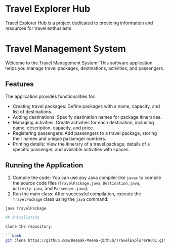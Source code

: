 # Travel Explorer Hub

Travel Explorer Hub is a project dedicated to providing information and resources for travel enthusiasts
# Travel Management System

Welcome to the Travel Management System! This software application helps you manage travel packages, destinations, activities, and passengers. 

## Features

The application provides functionalities for:

- Creating travel packages: Define packages with a name, capacity, and list of destinations.
- Adding destinations: Specify destination names for package itineraries.
- Managing activities: Create activities for each destination, including name, description, capacity, and price.
- Registering passengers: Add passengers to a travel package, storing their names and unique passenger numbers.
- Printing details: View the itinerary of a travel package, details of a specific passenger, and available activities with spaces.

## Running the Application

1. Compile the code: You can use any Java compiler like `javac` to compile the source code files (`TravelPackage.java`, `Destination.java`, `Activity.java`, and `Passenger.java`).
2. Run the main class: After successful compilation, execute the `TravelPackage` class using the `java` command:

```bash
java TravelPackage

## Installation

Clone the repository:

```bash
git clone https://github.com/Deepak-Meena-github/TravelExplorerHub1.git
